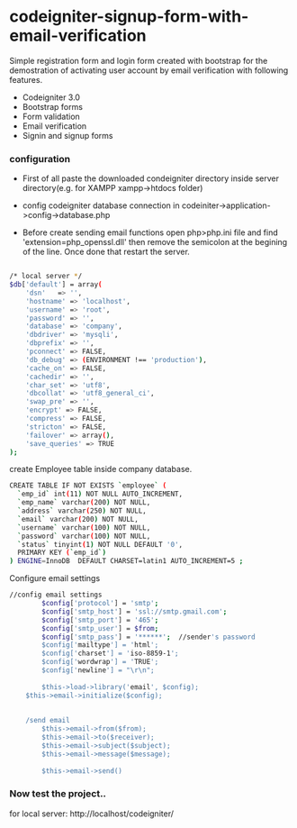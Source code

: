 # codeigniter-signup-form-with-email-verification

Simple registration form and login form created with bootstrap for the demostration of activating user account by email verification with following features.
- Codeigniter 3.0
- Bootstrap forms
- Form validation
- Email verification
- Signin and signup forms

### configuration

- First of all paste the downloaded condeigniter directory inside server directory(e.g. for XAMPP xampp->htdocs folder)

- config codeigniter database connection in codeiniter->application->config->database.php

- Before create sending email functions
open php>php.ini file and find 'extension=php_openssl.dll' then remove the semicolon at the begining of the line. Once done that restart the server.
```sh

/* local server */
$db['default'] = array(
 	'dsn'	=> '',
 	'hostname' => 'localhost',
 	'username' => 'root',
 	'password' => '',
 	'database' => 'company',
 	'dbdriver' => 'mysqli',
 	'dbprefix' => '',
 	'pconnect' => FALSE,
	'db_debug' => (ENVIRONMENT !== 'production'),
	'cache_on' => FALSE,
	'cachedir' => '',
	'char_set' => 'utf8',
	'dbcollat' => 'utf8_general_ci',
	'swap_pre' => '',
	'encrypt' => FALSE,
	'compress' => FALSE,
	'stricton' => FALSE,
	'failover' => array(),
	'save_queries' => TRUE
);
```
create Employee table inside company database.
```sh
CREATE TABLE IF NOT EXISTS `employee` (
  `emp_id` int(11) NOT NULL AUTO_INCREMENT,
  `emp_name` varchar(200) NOT NULL,
  `address` varchar(250) NOT NULL,
  `email` varchar(200) NOT NULL,
  `username` varchar(100) NOT NULL,
  `password` varchar(100) NOT NULL,
  `status` tinyint(1) NOT NULL DEFAULT '0',
  PRIMARY KEY (`emp_id`)
) ENGINE=InnoDB  DEFAULT CHARSET=latin1 AUTO_INCREMENT=5 ;
```
Configure email settings

```sh
//config email settings
        $config['protocol'] = 'smtp';
        $config['smtp_host'] = 'ssl://smtp.gmail.com';
        $config['smtp_port'] = '465';
        $config['smtp_user'] = $from;
        $config['smtp_pass'] = '******';  //sender's password
        $config['mailtype'] = 'html';
        $config['charset'] = 'iso-8859-1';
        $config['wordwrap'] = 'TRUE';
        $config['newline'] = "\r\n"; 
        
        $this->load->library('email', $config);
	$this->email->initialize($config);
	
	
	/send email
        $this->email->from($from);
        $this->email->to($receiver);
        $this->email->subject($subject);
        $this->email->message($message);
        
        $this->email->send()

```


### Now test the project..
for local server: http://localhost/codeigniter/

